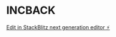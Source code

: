 # INCBACK

[Edit in StackBlitz next generation editor ⚡️](https://stackblitz.com/~/github.com/IamVigneshk/INCBACK)